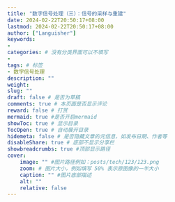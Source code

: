 ```yaml
---
title: "数字信号处理（三）：信号的采样与重建"
date: 2024-02-22T20:50:17+08:00
lastmod: 2024-02-22T20:50:17+08:00
author: ["Languisher"]
keywords: 
- 
categories: # 没有分类界面可以不填写
- 
tags: # 标签
- 数字信号处理
description: ""
weight:
slug: ""
draft: false # 是否为草稿
comments: true # 本页面是否显示评论
reward: false # 打赏
mermaid: true #是否开启mermaid
showToc: true # 显示目录
TocOpen: true # 自动展开目录
hidemeta: false # 是否隐藏文章的元信息，如发布日期、作者等
disableShare: true # 底部不显示分享栏
showbreadcrumbs: true #顶部显示路径
cover:
    image: "" #图片路径例如：posts/tech/123/123.png
    zoom: # 图片大小，例如填写 50% 表示原图像的一半大小
    caption: "" #图片底部描述
    alt: ""
    relative: false
---
```





